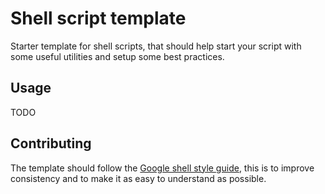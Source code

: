 # Shell script template

Starter template for shell scripts, that should help start your script with some useful utilities and setup some best
practices.

## Usage

TODO

## Contributing

The template should follow the [Google shell style guide](https://google.github.io/styleguide/shellguide.html), this is
to improve consistency and to make it as easy to understand as possible. 

